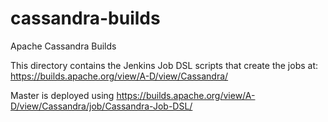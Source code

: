 # cassandra-builds
Apache Cassandra Builds

This directory contains the Jenkins Job DSL scripts that create the jobs at:
https://builds.apache.org/view/A-D/view/Cassandra/

Master is deployed using https://builds.apache.org/view/A-D/view/Cassandra/job/Cassandra-Job-DSL/
